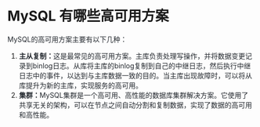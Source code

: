 # MySQL 有哪些高可用方案

<font style="color:rgb(36, 41, 47);">MySQL的高可用方案主要有以下几种：</font>

1. **<font style="color:rgb(36, 41, 47);">主从复制：</font>**<font style="color:rgb(36, 41, 47);">这是最常见的高可用方案。主库负责处理写操作，并将数据变更记录到binlog日志。从库将主库的binlog复制到自己的中继日志，然后执行中继日志中的事件，以达到与主库数据一致的目的。当主库出现故障时，可以将从库提升为新的主库，实现服务的高可用。</font>
2. **<font style="color:rgb(36, 41, 47);">集群：</font>**<font style="color:rgb(36, 41, 47);">MySQL集群是一个高可用、高性能的数据库集群解决方案。它使用了共享无关的架构，可以在节点之间自动分割和复制数据，实现了数据的高可用和高性能。</font>


